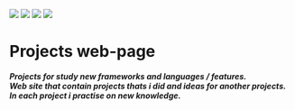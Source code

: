 <p align="left"><img src="https://img.shields.io/badge/JavaScript-ECMAScript%202020-yellow"border="0">&nbsp<img src="https://img.shields.io/badge/CSS-vCSS3-blue"border="0">&nbsp<img src="https://img.shields.io/badge/HTML-v5.0-red"border="0">&nbsp<img src="https://img.shields.io/badge/Bootstrap-v5.0-purple"border="0"></p>

# Projects web-page <br>
***Projects for study new frameworks and languages / features.  </br>
Web site that contain projects thats i did and ideas for another projects.</br>
In each project i practise on new knowledge.***
